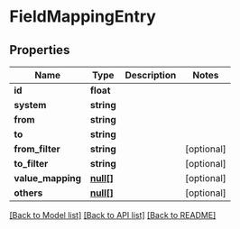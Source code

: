 # FieldMappingEntry

## Properties
Name | Type | Description | Notes
------------ | ------------- | ------------- | -------------
**id** | **float** |  | 
**system** | **string** |  | 
**from** | **string** |  | 
**to** | **string** |  | 
**from_filter** | **string** |  | [optional] 
**to_filter** | **string** |  | [optional] 
**value_mapping** | [**null[]**](.md) |  | [optional] 
**others** | [**null[]**](.md) |  | [optional] 

[[Back to Model list]](../../README.md#documentation-for-models) [[Back to API list]](../../README.md#documentation-for-api-endpoints) [[Back to README]](../../README.md)

